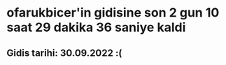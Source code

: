 # ofarukbicer'in gidisine son 2 gun 10 saat 29 dakika 36 saniye kaldi

## Gidis tarihi: 30.09.2022 :(